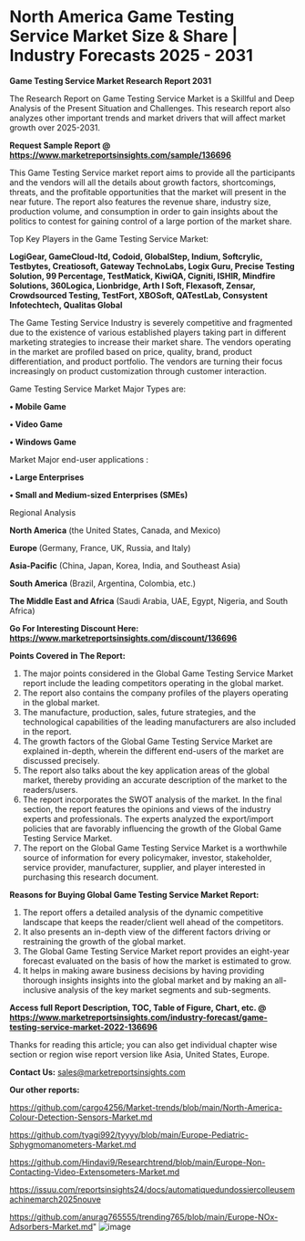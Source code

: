 # North America Game Testing Service Market Size & Share | Industry Forecasts 2025 - 2031

<strong>Game Testing Service Market Research Report 2031</strong>

The Research Report on Game Testing Service Market is a Skillful and Deep Analysis of the Present Situation and Challenges. This research report also analyzes other important trends and market drivers that will affect market growth over 2025-2031.

<strong>Request Sample Report @ <a href=https://www.marketreportsinsights.com/sample/136696>https://www.marketreportsinsights.com/sample/136696</a></strong>

This Game Testing Service market report aims to provide all the participants and the vendors will all the details about growth factors, shortcomings, threats, and the profitable opportunities that the market will present in the near future. The report also features the revenue share, industry size, production volume, and consumption in order to gain insights about the politics to contest for gaining control of a large portion of the market share.

Top Key Players in the Game Testing Service Market:

<strong>LogiGear, GameCloud-ltd, Codoid, GlobalStep, Indium, Softcrylic, Testbytes, Creatiosoft, Gateway TechnoLabs, Logix Guru, Precise Testing Solution, 99 Percentage, TestMatick, KiwiQA, Cigniti, ISHIR, Mindfire Solutions, 360Logica, Lionbridge, Arth I Soft, Flexasoft, Zensar, Crowdsourced Testing, TestFort, XBOSoft, QATestLab, Consystent Infotechtech, Qualitas Global</strong>

The Game Testing Service Industry is severely competitive and fragmented due to the existence of various established players taking part in different marketing strategies to increase their market share. The vendors operating in the market are profiled based on price, quality, brand, product differentiation, and product portfolio. The vendors are turning their focus increasingly on product customization through customer interaction.

Game Testing Service Market Major Types are:

<strong>• Mobile Game

• Video Game

• Windows Game</strong>

Market Major end-user applications :

<strong>• Large Enterprises

• Small and Medium-sized Enterprises (SMEs)</strong>

Regional Analysis

</u><strong><b>North America</b></strong> (the United States, Canada, and Mexico)

<strong><b>Europe </b></strong>(Germany, France, UK, Russia, and Italy)

<strong><b>Asia-Pacific</b></strong> (China, Japan, Korea, India, and Southeast Asia)

<strong><b>South America</b></strong> (Brazil, Argentina, Colombia, etc.)

<strong><b>The Middle East and Africa</b></strong> (Saudi Arabia, UAE, Egypt, Nigeria, and South Africa)

<strong>Go For Interesting Discount Here: <a href=https://www.marketreportsinsights.com/discount/136696>https://www.marketreportsinsights.com/discount/136696</a></strong>

<strong>Points Covered in The Report:</strong>
<ol>
  <li>The major points considered in the Global Game Testing Service Market report include the leading competitors operating in the global market.</li>
  <li>The report also contains the company profiles of the players operating in the global market.</li>
  <li>The manufacture, production, sales, future strategies, and the technological capabilities of the leading manufacturers are also included in the report.</li>
  <li>The growth factors of the Global Game Testing Service Market are explained in-depth, wherein the different end-users of the market are discussed precisely.</li>
  <li>The report also talks about the key application areas of the global market, thereby providing an accurate description of the market to the readers/users.</li>
  <li>The report incorporates the SWOT analysis of the market. In the final section, the report features the opinions and views of the industry experts and professionals. The experts analyzed the export/import policies that are favorably influencing the growth of the Global Game Testing Service Market.</li>
  <li>The report on the Global Game Testing Service Market is a worthwhile source of information for every policymaker, investor, stakeholder, service provider, manufacturer, supplier, and player interested in purchasing this research document.</li>
</ol>
<strong>Reasons for Buying Global Game Testing Service Market Report:</strong>

<ol>
  <li>The report offers a detailed analysis of the dynamic competitive landscape that keeps the reader/client well ahead of the competitors.</li>
  <li>It also presents an in-depth view of the different factors driving or restraining the growth of the global market.</li>
  <li>The Global Game Testing Service Market report provides an eight-year forecast evaluated on the basis of how the market is estimated to grow.</li>
  <li>It helps in making aware business decisions by having providing thorough insights insights into the global market and by making an all-inclusive analysis of the key market segments and sub-segments.</li>
</ol>
<strong>Access full Report Description, TOC, Table of Figure, Chart, etc. @ <a href=https://www.marketreportsinsights.com/industry-forecast/game-testing-service-market-2022-136696>https://www.marketreportsinsights.com/industry-forecast/game-testing-service-market-2022-136696</a></strong>


Thanks for reading this article; you can also get individual chapter wise section or region wise report version like Asia, United States, Europe.

<strong>Contact Us:</strong>
sales@marketreportsinsights.com

<strong>Our other reports:</strong>

<a href=https://github.com/cargo4256/Market-trends/blob/main/North-America-Colour-Detection-Sensors-Market.md>https://github.com/cargo4256/Market-trends/blob/main/North-America-Colour-Detection-Sensors-Market.md</a>

<a href=https://github.com/tyagi992/tyyyy/blob/main/Europe-Pediatric-Sphygmomanometers-Market.md>https://github.com/tyagi992/tyyyy/blob/main/Europe-Pediatric-Sphygmomanometers-Market.md</a>

<a href=https://github.com/Hindavi9/Researchtrend/blob/main/Europe-Non-Contacting-Video-Extensometers-Market.md>https://github.com/Hindavi9/Researchtrend/blob/main/Europe-Non-Contacting-Video-Extensometers-Market.md</a>

<a href=https://issuu.com/reportsinsights24/docs/automatiquedundossiercolleusemachinemarch2025nouve>https://issuu.com/reportsinsights24/docs/automatiquedundossiercolleusemachinemarch2025nouve</a>

<a href=https://github.com/anurag765555/trending765/blob/main/Europe-NOx-Adsorbers-Market.md>https://github.com/anurag765555/trending765/blob/main/Europe-NOx-Adsorbers-Market.md</a>"
![image](https://github.com/user-attachments/assets/5006feab-eb73-4b15-803a-ab4c81fa3d1e)

